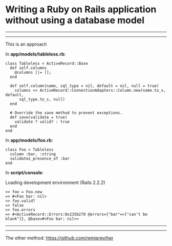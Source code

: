 # Writing a Ruby on Rails application without using a database model

-----------------
-----------------
This is an approach

In **app/models/tableless.rb**:

```
class Tableless < ActiveRecord::Base
  def self.columns
    @columns ||= [];
  end

  def self.column(name, sql_type = nil, default = nil, null = true)
    columns << ActiveRecord::ConnectionAdapters::Column.new(name.to_s, default,
      sql_type.to_s, null)
  end

  # Override the save method to prevent exceptions.
  def save(validate = true)
    validate ? valid? : true
  end
end
```

In **app/models/foo.rb**:

```
class Foo < Tableless
  column :bar, :string  
  validates_presence_of :bar
end
```

In **script/console**:

Loading development environment (Rails 2.2.2)

```
>> foo = Foo.new
=> #<Foo bar: nil>
>> foo.valid?
=> false
>> foo.errors
=> #<ActiveRecord::Errors:0x235b270 @errors={"bar"=>["can't be blank"]}, @base=#<Foo bar: nil>>
```

-----------------
-----------------
The other method:
https://github.com/remiprev/her

